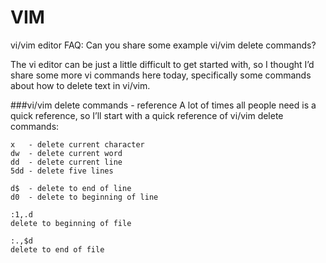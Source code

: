 # VIM

vi/vim editor FAQ: Can you share some example vi/vim delete commands?

The vi editor can be just a little difficult to get started with, so I thought I’d share some more vi commands here today, specifically some commands about how to delete text in vi/vim.

###vi/vim delete commands - reference
A lot of times all people need is a quick reference, so I’ll start with a quick reference of vi/vim delete commands:

```
x   - delete current character
dw  - delete current word
dd  - delete current line
5dd - delete five lines

d$  - delete to end of line
d0  - delete to beginning of line

:1,.d
delete to beginning of file

:.,$d
delete to end of file
```